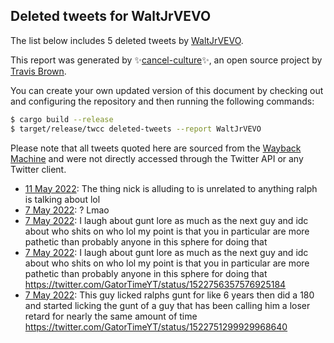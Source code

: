 ## Deleted tweets for WaltJrVEVO

The list below includes 5 deleted tweets by
[WaltJrVEVO](https://twitter.com/WaltJrVEVO).



This report was generated by ✨[cancel-culture](https://github.com/travisbrown/cancel-culture)✨,
an open source project by [Travis Brown](https://twitter.com/travisbrown).

You can create your own updated version of this document by checking out and configuring the
repository and then running the following commands:

```bash
$ cargo build --release
$ target/release/twcc deleted-tweets --report WaltJrVEVO
```

Please note that all tweets quoted here are sourced from the
[Wayback Machine](https://web.archive.org) and were not directly accessed through the Twitter API or
any Twitter client.

* [11 May 2022](https://web.archive.org/web/20220511042949/https://twitter.com/WaltJrVEVO/status/1524245171239485440): The thing nick is alluding to is unrelated to anything ralph is talking about lol <!--1524245171239485440-->
* [ 7 May 2022](https://web.archive.org/web/20220507020507/https://twitter.com/WaltJrVEVO/status/1522759263130693639): ? Lmao <!--1522759263130693639-->
* [ 7 May 2022](https://web.archive.org/web/20220507020127/https://twitter.com/WaltJrVEVO/status/1522758297593561088): I laugh about gunt lore as much as the next guy and idc about who shits on who lol my point is that you in particular are more pathetic than probably anyone in this sphere for doing that <!--1522758297593561088-->
* [ 7 May 2022](https://web.archive.org/web/20220507015741/https://twitter.com/WaltJrVEVO/status/1522757475036024832): I laugh about gunt lore as much as the next guy and idc about who shits on who lol my point is that you in particular are more pathetic than probably anyone in this sphere for doing that https://twitter.com/GatorTimeYT/status/1522756357576925184 <!--1522757475036024832-->
* [ 7 May 2022](https://web.archive.org/web/20220507014433/https://twitter.com/WaltJrVEVO/status/1522754069793853440): This guy licked ralphs gunt for like 6 years then did a 180 and started licking the gunt of a guy that has been calling him a loser retard for nearly the same amount of time https://twitter.com/GatorTimeYT/status/1522751299929968640 <!--1522754069793853440-->
